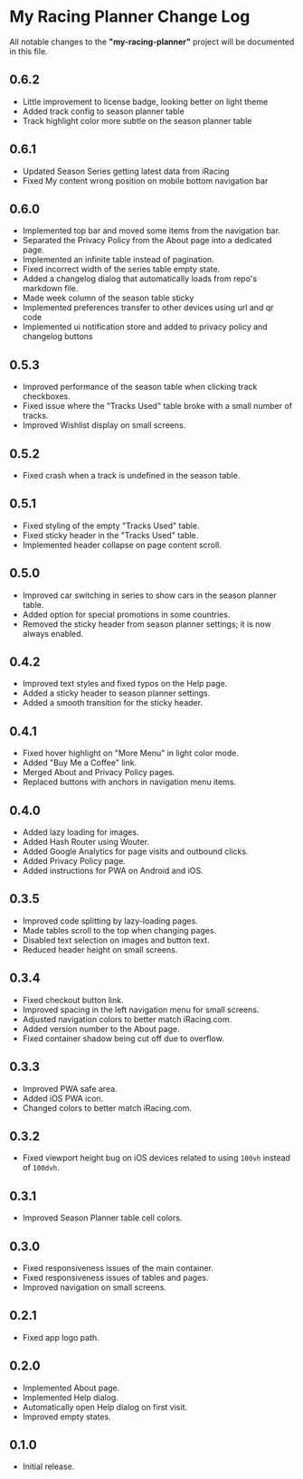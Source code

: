 # My Racing Planner Change Log

All notable changes to the **"my-racing-planner"** project will be documented in this file.

## 0.6.2

- Little improvement to license badge, looking better on light theme
- Added track config to season planner table
- Track highlight color more subtle on the season planner table

## 0.6.1

- Updated Season Series getting latest data from iRacing
- Fixed My content wrong position on mobile bottom navigation bar

## 0.6.0

- Implemented top bar and moved some items from the navigation bar.
- Separated the Privacy Policy from the About page into a dedicated page.
- Implemented an infinite table instead of pagination.
- Fixed incorrect width of the series table empty state.
- Added a changelog dialog that automatically loads from repo's markdown file.
- Made week column of the season table sticky
- Implemented preferences transfer to other devices using url and qr code
- Implemented ui notification store and added to privacy policy and changelog buttons

## 0.5.3

- Improved performance of the season table when clicking track checkboxes.
- Fixed issue where the "Tracks Used" table broke with a small number of tracks.
- Improved Wishlist display on small screens.

## 0.5.2

- Fixed crash when a track is undefined in the season table.

## 0.5.1

- Fixed styling of the empty "Tracks Used" table.
- Fixed sticky header in the "Tracks Used" table.
- Implemented header collapse on page content scroll.

## 0.5.0

- Improved car switching in series to show cars in the season planner table.
- Added option for special promotions in some countries.
- Removed the sticky header from season planner settings; it is now always enabled.

## 0.4.2

- Improved text styles and fixed typos on the Help page.
- Added a sticky header to season planner settings.
- Added a smooth transition for the sticky header.

## 0.4.1

- Fixed hover highlight on "More Menu" in light color mode.
- Added "Buy Me a Coffee" link.
- Merged About and Privacy Policy pages.
- Replaced buttons with anchors in navigation menu items.

## 0.4.0

- Added lazy loading for images.
- Added Hash Router using Wouter.
- Added Google Analytics for page visits and outbound clicks.
- Added Privacy Policy page.
- Added instructions for PWA on Android and iOS.

## 0.3.5

- Improved code splitting by lazy-loading pages.
- Made tables scroll to the top when changing pages.
- Disabled text selection on images and button text.
- Reduced header height on small screens.

## 0.3.4

- Fixed checkout button link.
- Improved spacing in the left navigation menu for small screens.
- Adjusted navigation colors to better match iRacing.com.
- Added version number to the About page.
- Fixed container shadow being cut off due to overflow.

## 0.3.3

- Improved PWA safe area.
- Added iOS PWA icon.
- Changed colors to better match iRacing.com.

## 0.3.2

- Fixed viewport height bug on iOS devices related to using `100vh` instead of `100dvh`.

## 0.3.1

- Improved Season Planner table cell colors.

## 0.3.0

- Fixed responsiveness issues of the main container.
- Fixed responsiveness issues of tables and pages.
- Improved navigation on small screens.

## 0.2.1

- Fixed app logo path.

## 0.2.0

- Implemented About page.
- Implemented Help dialog.
- Automatically open Help dialog on first visit.
- Improved empty states.

## 0.1.0

- Initial release.
